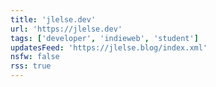 ```yaml
---
title: 'jlelse.dev'
url: 'https://jlelse.dev'
tags: ['developer', 'indieweb', 'student']
updatesFeed: 'https://jlelse.blog/index.xml'
nsfw: false
rss: true
---
```

